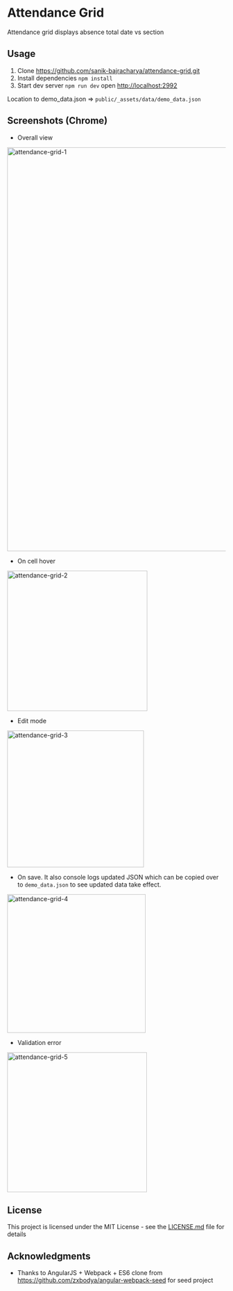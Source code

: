 # Attendance Grid

Attendance grid displays absence total date vs section

## Usage

1. Clone https://github.com/sanik-bajracharya/attendance-grid.git
2. Install dependencies `npm install`
3. Start dev server `npm run dev` open [http://localhost:2992](http://localhost:2992)


Location to demo_data.json => `public/_assets/data/demo_data.json`


## Screenshots (Chrome)

- Overall view
<img width="930" alt="attendance-grid-1" src="https://user-images.githubusercontent.com/2719031/40634347-14b0230c-62ba-11e8-8e6a-3d32807ebc02.png">

- On cell hover
<img width="323" alt="attendance-grid-2" src="https://user-images.githubusercontent.com/2719031/40634457-bdcaaa16-62ba-11e8-9bcd-562e064d5529.png">

- Edit mode
<img width="315" alt="attendance-grid-3" src="https://user-images.githubusercontent.com/2719031/40634523-0acae74a-62bb-11e8-8cf5-7a3265a2939f.png">

- On save. It also console logs updated JSON which can be copied over to `demo_data.json` to see updated data take effect.
<img width="319" alt="attendance-grid-4" src="https://user-images.githubusercontent.com/2719031/40634609-860f77cc-62bb-11e8-88a2-1a45b11ec421.png">

- Validation error
<img width="322" alt="attendance-grid-5" src="https://user-images.githubusercontent.com/2719031/40634648-be0c32a0-62bb-11e8-8648-a73606069c71.png">


## License

This project is licensed under the MIT License - see the [LICENSE.md](LICENSE.md) file for details

## Acknowledgments

* Thanks to AngularJS + Webpack + ES6 clone from https://github.com/zxbodya/angular-webpack-seed for seed project


